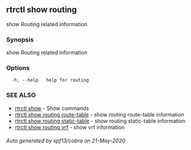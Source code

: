 ## rtrctl show routing

show Routing related information

### Synopsis


show Routing related information

### Options

```
  -h, --help   help for routing
```

### SEE ALSO
* [rtrctl show](rtrctl_show.md)	 - Show commands
* [rtrctl show routing route-table](rtrctl_show_routing_route-table.md)	 - show routing route-table information
* [rtrctl show routing static-table](rtrctl_show_routing_static-table.md)	 - show routing static-table information
* [rtrctl show routing vrf](rtrctl_show_routing_vrf.md)	 - show vrf information

###### Auto generated by spf13/cobra on 21-May-2020
